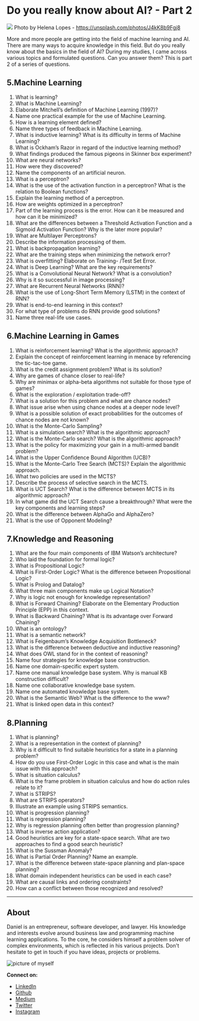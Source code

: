 # Do you really know about AI? - Part 2

[<img src="https://images.unsplash.com/photo-1511829667472-8942b2c0b0b2?ixlib=rb-1.2.1&ixid=eyJhcHBfaWQiOjEyMDd9&auto=format&fit=crop&w=2250&q=80">](
https://unsplash.com/photos/J4kK8b9Fgj8)
Photo by Helena Lopes - https://unsplash.com/photos/J4kK8b9Fgj8

More and more people are getting into the field of machine learning and AI. There are many ways to acquire knowledge in this field. But do you really know about the basics in the field of AI?
During my studies, I came across various topics and formulated questions. Can you answer them? This is part 2 of a series of questions.


## 5.Machine Learning

1.	What is learning?
2.	What is Machine Learning?
3.	Elaborate Mitchell’s definition of Machine Learning (1997)?
4.	Name one practical example for the use of Machine Learning.
5.	How is a learning element defined?
6.	Name three types of feedback in Machine Learning.
7.	What is inductive learning? What is its difficulty in terms of Machine Learning?
8.	What is Ockham’s Razor in regard of the inductive learning method?
9.	What findings produced the famous pigeons in Skinner box experiment?
10.	What are neural networks?
11.	How were they discovered?
12.	Name the components of an artificial neuron.
13.	What is a perceptron?
14.	What is the use of the activation function in a perceptron? What is the relation to Boolean functions?
15.	Explain the learning method of a perceptron.
16.	How are weights optimized in a perceptron?
17.	Part of the learning process is the error. How can it be measured and how can it be minimized?
18.	 What are the differences between a Threshold Activation Function and a Sigmoid Activation Function? Why is the later more popular?
19.	What are Multilayer Perceptrons?
20.	Describe the information processing of them.
21.	What is backpropagation learning?
22.	What are the training steps when minimizing the network error?
23.	What is overfitting? Elaborate on Training- /Test Set Error.
24.	What is Deep Learning? What are the key requirements?
25.	What is a Convolutional Neural Network? What is a convolution?
26.	Why is it so successful in image processing?
27.	What are Recurrent Neural Networks (RNN)?
28.	What is the use of Long-Short Term Memory (LSTM) in the context of RNN?
29.	What is end-to-end learning in this context?
30.	For what type of problems do RNN provide good solutions?
31.	Name three real-life use cases.

## 6.Machine Learning in Games

1.	What is reinforcement learning? What is the algorithmic approach?
2.	Explain the concept of reinforcement learning in menace by referencing the tic-tac-toe game.
3.	What is the credit assignment problem? What is its solution?
4.	Why are games of chance closer to real-life?
5.	Why are minimax or alpha-beta algorithms not suitable for those type of games?
6.	What is the exploration / exploitation trade-off?
7.	What is a solution for this problem and what are chance nodes?
8.	What issue arise when using chance nodes at a deeper node level?
9.	What is a possible solution of exact probabilities for the outcomes of chance nodes are not known?
10.	What is the Monte-Carlo Sampling?
11.	What is a simulation search? What is the algorithmic approach?
12.	What is the Monte-Carlo search? What is the algorithmic approach?
13.	What is the policy for maximizing your gain in a multi-armed bandit problem?
14.	What is the Upper Confidence Bound Algorithm (UCB)?
15.	What is the Monte-Carlo Tree Search (MCTS)? Explain the algorithmic approach.
16.	What two policies are used in the MCTS?
17.	Describe the process of selective search in the MCTS.
18.	What is UCT Search? What is the difference between MCTS in its algorithmic approach?
19.	In what game did the UCT Search cause a breakthrough? What were the key components and learning steps?
20.	What is the difference between AlphaGo and AlphaZero?
21.	What is the use of Opponent Modeling?

## 7.Knowledge and Reasoning

1.	What are the four main components of IBM Watson’s architecture?
2.	Who laid the foundation for formal logic?
3.	What is Propositional Logic?
4.	What is First-Order Logic? What is the difference between Propositional Logic?
5.	What is Prolog and Datalog?
6.	What three main components make up Logical Notation?
7.	Why is logic not enough for knowledge representation?
8.	What is Forward Chaining? Elaborate on the Elementary Production Principle (EPP) in this context.
9.	What is Backward Chaining? What is its advantage over Forward Chaining?
10.	What is an ontology?
11.	What is a semantic network?
12.	What is Feigenbaum’s Knowledge Acquisition Bottleneck?
13.	What is the difference between deductive and inductive reasoning?
14.	What does OWL stand for in the context of reasoning?
15.	Name four strategies for knowledge base construction.
16.	Name one domain-specific expert system.
17.	Name one manual knowledge base system. Why is manual KB construction difficult?
18.	Name one collaborative knowledge base system.
19.	Name one automated knowledge base system.
20.	What is the Semantic Web? What is the difference to the www?
21.	What is linked open data in this context?

## 8.Planning

1.	What is planning?
2.	What is a representation in the context of planning?
3.	Why is it difficult to find suitable heuristics for a state in a planning problem?
4.	How do you use First-Order Logic in this case and what is the main issue with this approach?
5.	What is situation calculus?
6.	What is the frame problem in situation calculus and how do action rules relate to it?
7.	What is STRIPS?
8.	What are STRIPS operators?
9.	Illustrate an example using STRIPS semantics.
10.	What is progression planning?
11.	What is regression planning?
12.	Why is regression planning often better than progression planning?
13.	What is inverse action application?
14.	Good heuristics are key for a state-space search. What are two approaches to find a good search heuristic?
15.	What is the Sussman Anomaly?
16.	What is Partial Order Planning? Name an example.
17.	What is the difference between state-space planning and plan-space planning?
18.	What domain independent heuristics can be used in each case?
19.	What are causal links and ordering constraints?
20.	How can a conflict between those recognized and resolved?



---

## About

Daniel is an entrepreneur, software developer, and lawyer.
His knowledge and interests evolve around business law and programming machine learning applications.
To the core, he considers himself a problem solver of complex environments, which is reflected in his various projects.
Don't hesitate to get in touch if you have ideas, projects or problems.

![picture of myself](https://avatars2.githubusercontent.com/u/22077628?s=460&v=4)

**Connect on:**
- [LinkedIn](https://www.linkedin.com/in/createdd)
- [Github](https://github.com/Createdd)
- [Medium](https://medium.com/@createdd)
- [Twitter](https://twitter.com/_createdd)
- [Instagram](https://www.instagram.com/create.dd/)


<!-- Written by Daniel Deutsch -->